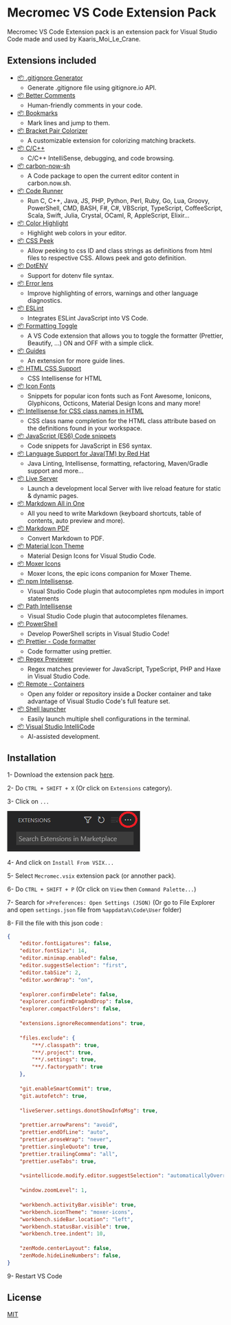 # Mecromec VS Code Extension Pack

Mecromec VS Code Extension pack is an extension pack for Visual Studio Code made and used by Kaaris_Moi_Le_Crane.

## Extensions included

- [📦 .gitignore Generator](https://marketplace.visualstudio.com/items?itemName=piotrpalarz.vscode-gitignore-generator)
  - Generate .gitignore file using gitignore.io API.
- [📦 Better Comments](https://marketplace.visualstudio.com/items?itemName=aaron-bond.better-comments)
  - Human-friendly comments in your code.
- [📦 Bookmarks](https://marketplace.visualstudio.com/items?itemName=alefragnani.bookmarks)
  - Mark lines and jump to them.
- [📦 Bracket Pair Colorizer](https://marketplace.visualstudio.com/items?itemName=coenraads.bracket-pair-colorizer)
  - A customizable extension for colorizing matching brackets.
- [📦 C/C++](https://marketplace.visualstudio.com/items?itemName=ms-vscode.cpptools)
  - C/C++ IntelliSense, debugging, and code browsing.
- [📦 carbon-now-sh](https://marketplace.visualstudio.com/items?itemName=ericadamski.carbon-now-sh)
  - A Code package to open the current editor content in carbon.now.sh.
- [📦 Code Runner](https://marketplace.visualstudio.com/items?itemName=formulahendry.code-runner)
  - Run C, C++, Java, JS, PHP, Python, Perl, Ruby, Go, Lua, Groovy, PowerShell, CMD, BASH, F#, C#, VBScript, TypeScript, CoffeeScript, Scala, Swift, Julia, Crystal, OCaml, R, AppleScript, Elixir...
- [📦 Color Highlight](https://marketplace.visualstudio.com/items?itemName=naumovs.color-highlight)
  - Highlight web colors in your editor.
- [📦 CSS Peek](https://marketplace.visualstudio.com/items?itemName=pranaygp.vscode-css-peek)
  - Allow peeking to css ID and class strings as definitions from html files to respective CSS. Allows peek and goto definition.
- [📦 DotENV](https://marketplace.visualstudio.com/items?itemName=mikestead.dotenv)
  - Support for dotenv file syntax.
- [📦 Error lens](https://marketplace.visualstudio.com/items?itemName=usernamehw.errorlens)
  - Improve highlighting of errors, warnings and other language diagnostics.
- [📦 ESLint](https://marketplace.visualstudio.com/items?itemName=dbaeumer.vscode-eslint)
  - Integrates ESLint JavaScript into VS Code.
- [📦 Formatting Toggle](https://marketplace.visualstudio.com/items?itemName=tombonnike.vscode-status-bar-format-toggle)
  - A VS Code extension that allows you to toggle the formatter (Prettier, Beautify, …) ON and OFF with a simple click.
- [📦 Guides](https://marketplace.visualstudio.com/items?itemName=spywhere.guides)
  - An extension for more guide lines.
- [📦 HTML CSS Support](https://marketplace.visualstudio.com/items?itemName=ecmel.vscode-html-css)
  - CSS Intellisense for HTML
- [📦 Icon Fonts](https://marketplace.visualstudio.com/items?itemName=idleberg.icon-fonts)
  - Snippets for popular icon fonts such as Font Awesome, Ionicons, Glyphicons, Octicons, Material Design Icons and many more!
- [📦 Intellisense for CSS class names in HTML](https://marketplace.visualstudio.com/items?itemName=zignd.html-css-class-completion)
  - CSS class name completion for the HTML class attribute based on the definitions found in your workspace.
- [📦 JavaScript (ES6) Code snippets](https://marketplace.visualstudio.com/items?itemName=alefragnani.bookmarks)
  - Code snippets for JavaScript in ES6 syntax.
- [📦 Language Support for Java(TM) by Red Hat](https://marketplace.visualstudio.com/items?itemName=redhat.java)
  - Java Linting, Intellisense, formatting, refactoring, Maven/Gradle support and more...
- [📦 Live Server](https://marketplace.visualstudio.com/items?itemName=ritwickdey.liveserver)
  - Launch a development local Server with live reload feature for static & dynamic pages.
- [📦 Markdown All in One](https://marketplace.visualstudio.com/items?itemName=yzhang.markdown-all-in-one)
  - All you need to write Markdown (keyboard shortcuts, table of contents, auto preview and more).
- [📦 Markdown PDF](https://marketplace.visualstudio.com/items?itemName=yzane.markdown-pdf)
  - Convert Markdown to PDF.
- [📦 Material Icon Theme](https://marketplace.visualstudio.com/items?pkief.material-icon-theme)
  - Material Design Icons for Visual Studio Code.
- [📦 Moxer Icons](https://marketplace.visualstudio.com/items?itemName=equinusocio.moxer-icons)
  - Moxer Icons, the epic icons companion for Moxer Theme.
- [📦 npm Intellisense](https://marketplace.visualstudio.com/items?itemName=christian-kohler.npm-intellisense).
  - Visual Studio Code plugin that autocompletes npm modules in import statements
- [📦 Path Intellisense](https://marketplace.visualstudio.com/items?itemName=christian-kohler.path-intellisense)
  - Visual Studio Code plugin that autocompletes filenames.
- [📦 PowerShell](https://marketplace.visualstudio.com/items?itemName=ms-vscode.powershell)
  - Develop PowerShell scripts in Visual Studio Code!
- [📦 Prettier - Code formatter](https://marketplace.visualstudio.com/items?itemName=esbenp.prettier-vscode)
  - Code formatter using prettier.
- [📦 Regex Previewer](https://marketplace.visualstudio.com/items?itemName=chrmarti.regex)
  - Regex matches previewer for JavaScript, TypeScript, PHP and Haxe in Visual Studio Code.
- [📦 Remote - Containers](https://marketplace.visualstudio.com/items?itemName=ms-vscode-remote.remote-containers)
  - Open any folder or repository inside a Docker container and take advantage of Visual Studio Code's full feature set.
- [📦 Shell launcher](https://marketplace.visualstudio.com/items?itemName=tyriar.shell-launcher)
  - Easily launch multiple shell configurations in the terminal.
- [📦 Visual Studio IntelliCode](https://marketplace.visualstudio.com/items?itemName=visualstudioexptteam.vscodeintellicode)
  - AI-assisted development.

## Installation

1- Download the extension pack [here](https://github.com/KaarisMoiLeCrane/Mecromec-VS-Code-Extension-Pack/raw/main/Mecromec.vsix).

2- Do ``CTRL + SHIFT + X`` (Or click on ``Extensions`` category).

3- Click on ``...``

![Threedots](https://github.com/KaarisMoiLeCrane/Mecromec-VS-Code-Extension-Pack/blob/6b476ddcce5d41acf13a7d78b806c3e0a53f7a17/media/Threedots.png)

4- And click on ``Install From VSIX...``

5- Select ``Mecromec.vsix`` extension pack (or annother pack).

6- Do ``CTRL + SHIFT + P`` (Or click on ``View`` then ``Command Palette...``)

7- Search for ``>Preferences: Open Settings (JSON)`` (Or go to File Explorer and open ``settings.json`` file from ``%appdata%\Code\User`` folder)

8- Fill the file with this json code :

```json
{
    "editor.fontLigatures": false,
    "editor.fontSize": 14,
    "editor.minimap.enabled": false,
    "editor.suggestSelection": "first",
    "editor.tabSize": 2,
    "editor.wordWrap": "on",

    "explorer.confirmDelete": false,
    "explorer.confirmDragAndDrop": false,
    "explorer.compactFolders": false,

    "extensions.ignoreRecommendations": true,

    "files.exclude": {
        "**/.classpath": true,
        "**/.project": true,
        "**/.settings": true,
        "**/.factorypath": true
    },

    "git.enableSmartCommit": true,
    "git.autofetch": true,

    "liveServer.settings.donotShowInfoMsg": true,

    "prettier.arrowParens": "avoid",
    "prettier.endOfLine": "auto",
    "prettier.proseWrap": "never",
    "prettier.singleQuote": true,
    "prettier.trailingComma": "all",
    "prettier.useTabs": true,

    "vsintellicode.modify.editor.suggestSelection": "automaticallyOverrodeDefaultValue",

    "window.zoomLevel": 1,

    "workbench.activityBar.visible": true,
    "workbench.iconTheme": "moxer-icons",
    "workbench.sideBar.location": "left",
    "workbench.statusBar.visible": true,
    "workbench.tree.indent": 10,

    "zenMode.centerLayout": false,
    "zenMode.hideLineNumbers": false,
}
```

9- Restart VS Code

## License

[MIT](https://choosealicense.com/licenses/mit/)
